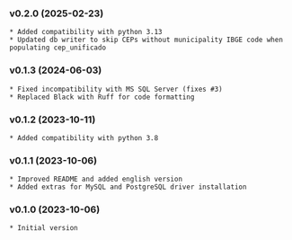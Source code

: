 ### v0.2.0 (2025-02-23)
    * Added compatibility with python 3.13
    * Updated db writer to skip CEPs without municipality IBGE code when populating cep_unificado

### v0.1.3 (2024-06-03)
    * Fixed incompatibility with MS SQL Server (fixes #3)
    * Replaced Black with Ruff for code formatting

### v0.1.2 (2023-10-11)
    * Added compatibility with python 3.8

### v0.1.1 (2023-10-06)
    * Improved README and added english version
    * Added extras for MySQL and PostgreSQL driver installation 

### v0.1.0 (2023-10-06)
    * Initial version
